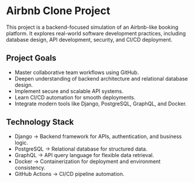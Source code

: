 # Airbnb Clone Project
This project is a backend-focused simulation of an Airbnb-like booking platform.
It explores real-world software development practices, including database design, API development, security, and CI/CD deployment.

## Project Goals
- Master collaborative team workflows using GitHub.
- Deepen understanding of backend architecture and relational database design.
- Implement secure and scalable API systems.
- Learn CI/CD automation for smooth deployments.
- Integrate modern tools like Django, PostgreSQL, GraphQL, and Docker.
## Technology Stack
- Django → Backend framework for APIs, authentication, and business logic.
- PostgreSQL → Relational database for structured data.
- GraphQL → API query language for flexible data retrieval.
- Docker → Containerization for deployment and environment consistency.
- GitHub Actions → CI/CD pipeline automation.